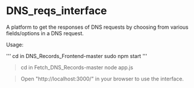 # DNS_reqs_interface
A platform to get the responses of DNS requests by choosing from various fields/options in a DNS request.

Usage:

'''
cd in DNS_Records_Frontend-master
sudo npm start
'''

> cd in Fetch_DNS_Records-master
> node app.js

> Open "http://localhost:3000/" in your browser to use the interface.
